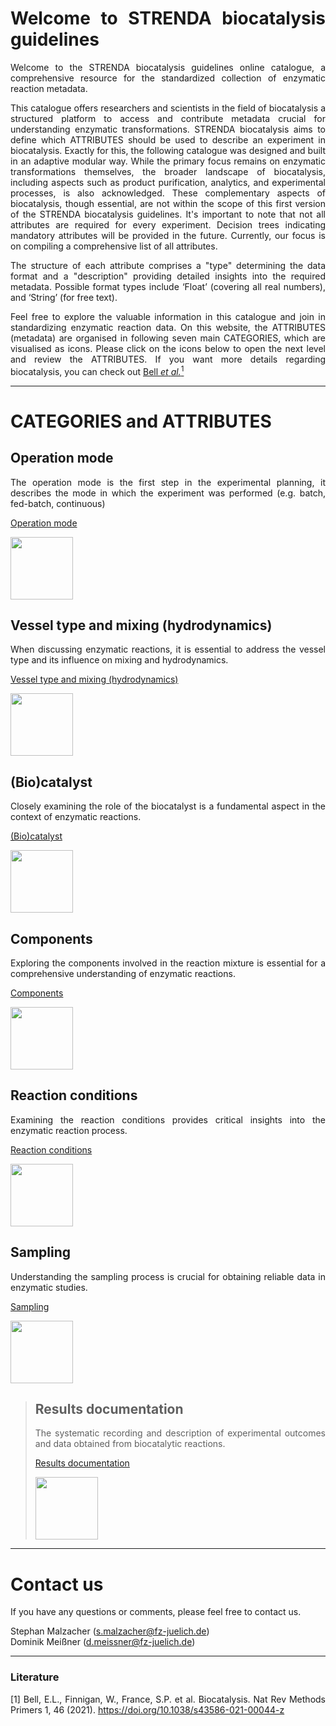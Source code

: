 <div align="justify">

# Welcome to STRENDA biocatalysis guidelines

Welcome to the STRENDA biocatalysis guidelines online catalogue, a comprehensive resource for the standardized collection of enzymatic reaction metadata.

This catalogue offers researchers and scientists in the field of biocatalysis a structured platform to access and contribute metadata crucial for understanding enzymatic transformations. STRENDA biocatalysis aims to define which ATTRIBUTES should be used to describe an experiment in biocatalysis. Exactly for this, the following catalogue was designed and built in an adaptive modular way. While the primary focus remains on enzymatic transformations themselves, the broader landscape of biocatalysis, including aspects such as product purification, analytics, and experimental processes, is also acknowledged. These complementary aspects of biocatalysis, though essential, are not within the scope of this first version of the STRENDA biocatalysis guidelines. It's important to note that not all attributes are required for every experiment. Decision trees indicating mandatory attributes will be provided in the future. Currently, our focus is on compiling a comprehensive list of all attributes.

The structure of each attribute comprises a "type" determining the data format and a "description" providing detailed insights into the required metadata. Possible format types include ‘Float’ (covering all real numbers), and ‘String’ (for free text).

Feel free to explore the valuable information in this catalogue and join in standardizing enzymatic reaction data. On this website, the ATTRIBUTES (metadata) are organised in following seven main CATEGORIES, which are visualised as icons. Please click on the icons below to open the next level and review the ATTRIBUTES. If you want more details regarding biocatalysis, you can check out [Bell _et_ _al._<sup>1</sup>](https://doi.org/10.1038/s43586-021-00044-z)

<hr>

# CATEGORIES and ATTRIBUTES

## Operation mode

The operation mode is the first step in the experimental planning, it describes the mode in which the experiment was performed (e.g. batch, fed-batch, continuous)

[Operation mode](specifications/operation_mode.md)

[<img src="https://github.com/user-attachments/assets/83cfcf83-ccad-46e2-8eba-f99ebb11d813" width=100>](specifications/operation_mode.md)


## Vessel type and mixing (hydrodynamics)

When discussing enzymatic reactions, it is essential to address the vessel type and its influence on mixing and hydrodynamics.

[Vessel type and mixing (hydrodynamics)](specifications/vessels_and_mixing.md)

[<img src="https://github.com/user-attachments/assets/40e5127b-b089-4678-ad9b-9684c845187c" width=100>](specifications/vessels_and_mixing.md)


## (Bio)catalyst

Closely examining the role of the biocatalyst is a fundamental aspect in the context of enzymatic reactions.

[(Bio)catalyst](specifications/biocatalyst.md)

[<img src="https://github.com/user-attachments/assets/d8d85384-40d2-4335-8738-ced715cff17a" width=100>](specifications/biocatalyst.md)
  
## Components

Exploring the components involved in the reaction mixture is essential for a comprehensive understanding of enzymatic reactions.

[Components](specifications/components.md)

[<img src="https://github.com/user-attachments/assets/32c9c5eb-2f76-4f65-9407-b977de29cc37" width=100>](specifications/components.md)


## Reaction conditions

Examining the reaction conditions provides critical insights into the enzymatic reaction process.

[Reaction conditions](specifications/reaction_conditions.md)

[<img src="https://github.com/user-attachments/assets/4bf50aaa-32ba-4d28-86a9-bd25667e4a05" width=100>](specifications/reaction_conditions.md)


## Sampling

Understanding the sampling process is crucial for obtaining reliable data in enzymatic studies.

[Sampling](specifications/sampling.md)

[<img src="https://github.com/user-attachments/assets/40e71202-fa62-445c-8456-530fdf445ccc" width=100>](specifications/sampling.md)


<blockquote>

## Results documentation

The systematic recording and description of experimental outcomes and data obtained from biocatalytic reactions.

[Results documentation](specifications/results.md)

[<img src="https://github.com/user-attachments/assets/5224fc59-c70b-4f49-a4c3-ad92cf7b2836" width=100>](specifications/results.md)


</blockquote>




<hr>

# Contact us

If you have any questions or comments, please feel free to contact us.

Stephan Malzacher (s.malzacher@fz-juelich.de)
<br>
Dominik Meißner (d.meissner@fz-juelich.de)

<hr>

### Literature

[1] Bell, E.L., Finnigan, W., France, S.P. et al. Biocatalysis. Nat Rev Methods Primers 1, 46 (2021). https://doi.org/10.1038/s43586-021-00044-z

</div>
